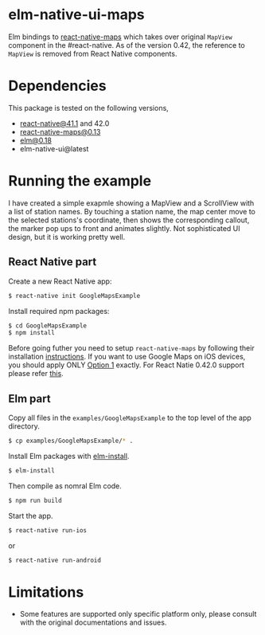 # elm-native-ui-maps
Elm bindings to [react-native-maps](https://github.com/airbnb/react-native-maps) which takes over original `MapView` component in the #react-native. As of the version 0.42, the reference to `MapView` is removed from React Native components.

# Dependencies
This package is tested on the following versions,
- react-native@41.1 and 42.0
- react-native-maps@0.13
- elm@0.18
- elm-native-ui@latest

# Running the example
I have created a simple exapmle showing a MapView and a ScrollView with a list of station names. By touching a station name, the map center move to the selected stations's coordinate, then shows the corresponding callout, the marker pop ups to front and animates slightly. Not sophisticated UI design, but it is working pretty well.

## React Native part
Create a new React Native app:

```bash
$ react-native init GoogleMapsExample
```

Install required npm packages:

```bash
$ cd GoogleMapsExample
$ npm install
```

Before going futher you need to setup `react-native-maps` by following their installation [instructions](https://github.com/airbnb/react-native-maps/blob/master/docs/installation.md). If you want to use Google Maps on iOS devices, you should apply ONLY [Option 1](https://github.com/airbnb/react-native-maps/blob/master/docs/installation.md#option-1-cocoapods---same-as-the-included-airmapsexplorer-example) exactly. For React Natie 0.42.0 support please refer [this](https://github.com/airbnb/react-native-maps/issues/1078).

## Elm part
Copy all files in the `examples/GoogleMapsExample` to the top level of the app directory.
```bash
$ cp examples/GoogleMapsExample/* .
```

Install Elm packages with [elm-install](https://github.com/gdotdesign/elm-github-install).
```bash
$ elm-install
```

Then compile as nomral Elm code.
```bash
$ npm run build
```

Start the app.
```bash
$ react-native run-ios
```
or
```bash
$ react-native run-android
```

# Limitations
- Some features are supported only specific platform only, please consult with the original documentations and issues.
